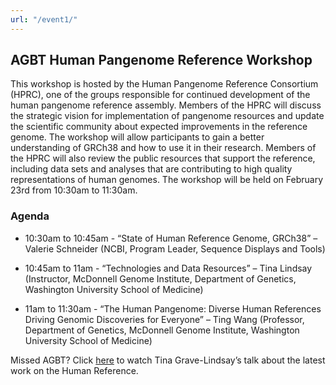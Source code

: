 ```yaml
---
url: "/event1/"
---
```

## AGBT Human Pangenome Reference Workshop
This workshop is hosted by the Human Pangenome Reference Consortium (HPRC), one of the groups responsible for continued development of the human pangenome reference assembly. Members of the HPRC will discuss the strategic vision for implementation of pangenome resources and update the scientific community about expected improvements in the reference genome. The workshop will allow participants to gain a better understanding of GRCh38 and how to use it in their research. Members of the HPRC will also review the public resources that support the reference, including data sets and analyses that are contributing to high quality representations of human genomes. The workshop will be held on February 23rd from 10:30am to 11:30am.

### Agenda
- 10:30am to 10:45am - “State of Human Reference Genome, GRCh38” – Valerie Schneider (NCBI, Program Leader, Sequence Displays and Tools)

- 10:45am to 11am - “Technologies and Data Resources” – Tina Lindsay (Instructor, McDonnell Genome Institute, Department of Genetics, Washington University School of Medicine)

- 11am to 11:30am - “The Human Pangenome: Diverse Human References Driving Genomic Discoveries for Everyone” – Ting Wang (Professor, Department of Genetics, McDonnell Genome Institute, Washington University School of Medicine)


Missed AGBT? Click [here](https://www.youtube.com/watch?v=xZbpxc9zDC4) to watch Tina Grave-Lindsay’s talk about the latest work on the Human Reference.
